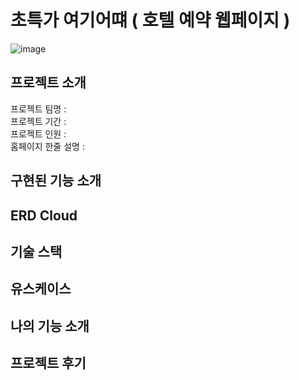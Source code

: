 # 초특가 여기어떄 ( 호텔 예약 웹페이지 )
![image](https://github.com/rddckdeo/FinalProject/assets/150643230/58dcd117-7863-4ff2-aa5f-2ebca9855a1f)

## 프로젝트 소개
프로젝트 팀명 : 
<br/>
프로젝트 기간 : 
<br/>
프로젝트 인원 : 
<br/>
홈페이지 한줄 설명 : 

## 구현된 기능 소개

## ERD Cloud

## 기술 스택

## 유스케이스

## 나의 기능 소개

## 프로젝트 후기
